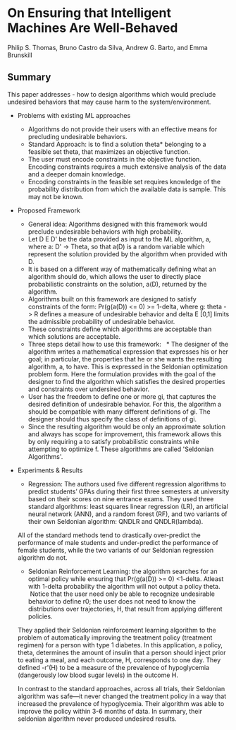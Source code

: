 # On Ensuring that Intelligent Machines Are Well-Behaved

Philip S. Thomas, Bruno Castro da Silva, Andrew G. Barto, and Emma Brunskill


## Summary

This paper addresses - how to design algorithms which would preclude undesired behaviors that may cause harm to the system/environment.

- Problems with existing ML approaches
  * Algorithms do not provide their users with an effective means for precluding undesirable behaviors.
  * Standard Approach: is to find a solution theta* belonging to a feasible set theta, that maximizes an objective function. 
  * The user must encode constraints in the objective function. Encoding constraints requires a much extensive analysis of the data and a deeper domain knowledge.
  * Encoding constraints in the feasible set requires knowledge of the probability distribution from which the available data is sample. This may not be known.
  
- Proposed Framework
  - General idea: Algorithms designed with this framework would preclude undesirable behaviors with high probability.
  - Let D E D' be the data provided as input to the ML algorithm, a, where a: D' -> Theta, so that a(D) is a random variable which represent the solution provided by the algorithm when provided with D.
  - It is based on a different way of mathematically defining what an algorithm should do, which allows the user to directly place probabilistic constraints on the solution, a(D), returned by the algorithm.
  - Algorithms built on this framework  are designed to satisfy constraints of the form: Pr(g(a(D)) <= 0) >= 1-delta, where g: theta -> R defines a measure of undesirable behavior and delta E [0,1] limits the admissible probability of undesirable behavior.
  - These constraints define which algorithms are acceptable than which solutions are acceptable. 
  - Three steps detail how to use this framework:
   *  The designer of the algorithm writes a mathematical expression that expresses his or her goal; in particular, the properties that he or she wants the resulting algorithm, a, to have. This is expressed in the Seldonian optimization problem form. Here the formulation provides with the goal of the designer to find the algorithm which satisfies the desired properties and constraints over undersired behavior.
   * User has the freedom to define one or more gi, that captures the desired definition of undesirable behavior. For this, the algorithm a should be compatible with many different definitions of gi. The designer should thus specify the class of definitions of gi.
   * Since the resulting algorithm would be only an approximate solution and always has scope for improvement, this framework allows this by only requiring a to satisfy probabilistic constraints while attempting to optimize f. These algorithms are called 'Seldonian Algorithms'.
   
- Experiments & Results
  * Regression: The authors used five different regression algorithms to predict students’ GPAs during their first three semesters at university based on their scores on nine entrance exams. They used three standard algorithms: least squares linear regression (LR), an artificial neural network (ANN), and a random forest (RF), and two variants of their own Seldonian algorithm: QNDLR and QNDLR(lambda). 
  
  All of the standard methods tend to drastically over-predict the performance of male students and under-predict the performance of female students, while the two variants of our Seldonian regression algorithm do not.
  
  * Seldonian Reinforcement Learning: the algorithm searches for an optimal policy while ensuring that Pr(g(a(D)) >= 0) <1-delta. Atleast with 1-delta probability the algorithm will not output a policy theta.  Notice that the user need only be able to recognize undesirable behavior to define r0; the user does not need to know the distributions over trajectories, H, that result from applying different policies. 
  
  They applied their Seldonian reinforcement learning algorithm to the problem of automatically improving the treatment policy (treatment regimen) for a person with type 1 diabetes. In this application, a policy, theta, determines the amount of insulin that a person should inject prior to eating a meal, and each outcome, H, corresponds to one day. They defined  -r'(H) to be a measure of the prevalence of hypoglycemia (dangerously low blood sugar levels) in the outcome H.
  
  In contrast to the standard approaches, across all trials, their Seldonian algorithm was safe—it never changed the treatment policy in a way that increased the prevalence of hypoglycemia. Their algorithm was able to improve the policy within 3-6 months of data. In summary, their seldonian algorithm never produced undesired results.
  
  
  
  

